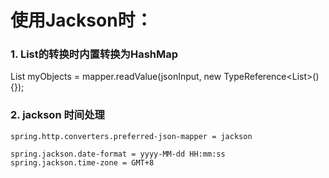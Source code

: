 # 使用Jackson时：
### 1. List的转换时内置转换为HashMap
List<ConsultantDto> myObjects = mapper.readValue(jsonInput, new TypeReference<List<ConsultantDto>>(){});

### 2. jackson 时间处理
    spring.http.converters.preferred-json-mapper = jackson
    
    spring.jackson.date-format = yyyy-MM-dd HH:mm:ss
    spring.jackson.time-zone = GMT+8

### 